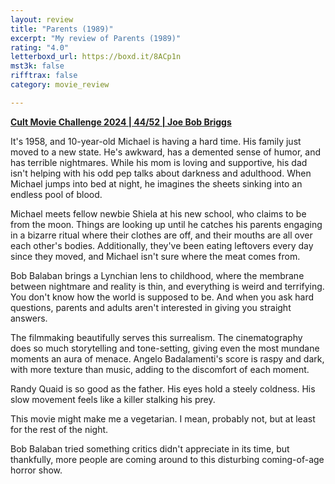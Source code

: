 ```yaml
---
layout: review
title: "Parents (1989)"
excerpt: "My review of Parents (1989)"
rating: "4.0"
letterboxd_url: https://boxd.it/8ACp1n
mst3k: false
rifftrax: false
category: movie_review

---
```


<b><a href="">Cult Movie Challenge 2024 | 44/52 | Joe Bob Briggs</a></b>

It's 1958, and 10-year-old Michael is having a hard time. His family just moved to a new state. He's awkward, has a demented sense of humor, and has terrible nightmares. While his mom is loving and supportive, his dad isn't helping with his odd pep talks about darkness and adulthood. When Michael jumps into bed at night, he imagines the sheets sinking into an endless pool of blood.

Michael meets fellow newbie Shiela at his new school, who claims to be from the moon. Things are looking up until he catches his parents engaging in a bizarre ritual where their clothes are off, and their mouths are all over each other's bodies. Additionally, they've been eating leftovers every day since they moved, and Michael isn't sure where the meat comes from.

Bob Balaban brings a Lynchian lens to childhood, where the membrane between nightmare and reality is thin, and everything is weird and terrifying. You don't know how the world is supposed to be. And when you ask hard questions, parents and adults aren't interested in giving you straight answers.

The filmmaking beautifully serves this surrealism. The cinematography does so much storytelling and tone-setting, giving even the most mundane moments an aura of menace. Angelo Badalamenti's score is raspy and dark, with more texture than music, adding to the discomfort of each moment.

Randy Quaid is so good as the father. His eyes hold a steely coldness. His slow movement feels like a killer stalking his prey.

This movie might make me a vegetarian. I mean, probably not, but at least for the rest of the night.

Bob Balaban tried something critics didn't appreciate in its time, but thankfully, more people are coming around to this disturbing coming-of-age horror show.
